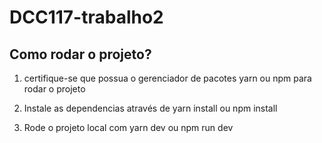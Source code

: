 # DCC117-trabalho2

## Como rodar o projeto?

1. certifique-se que possua o gerenciador de pacotes yarn ou npm para rodar o projeto

2. Instale as dependencias através de yarn install ou npm install

3. Rode o projeto local com yarn dev ou npm run dev
